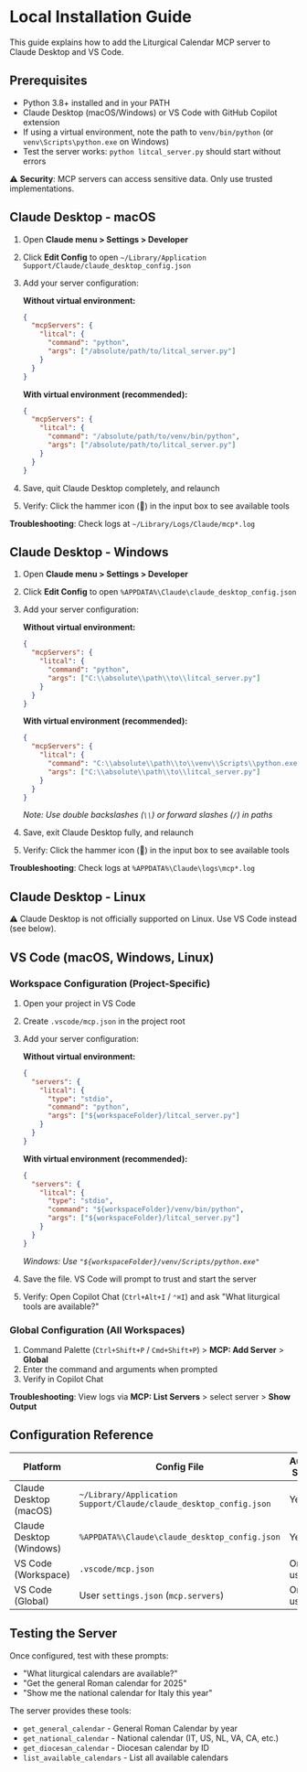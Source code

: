 # Local Installation Guide

This guide explains how to add the Liturgical Calendar MCP server to Claude Desktop and VS Code.

## Prerequisites

- Python 3.8+ installed and in your PATH
- Claude Desktop (macOS/Windows) or VS Code with GitHub Copilot extension
- If using a virtual environment, note the path to `venv/bin/python` (or `venv\Scripts\python.exe` on Windows)
- Test the server works: `python litcal_server.py` should start without errors

⚠️ **Security**: MCP servers can access sensitive data. Only use trusted implementations.

## Claude Desktop - macOS

1. Open **Claude menu > Settings > Developer**
2. Click **Edit Config** to open `~/Library/Application Support/Claude/claude_desktop_config.json`
3. Add your server configuration:

   **Without virtual environment:**

   ```json
   {
     "mcpServers": {
       "litcal": {
         "command": "python",
         "args": ["/absolute/path/to/litcal_server.py"]
       }
     }
   }
   ```

   **With virtual environment (recommended):**

   ```json
   {
     "mcpServers": {
       "litcal": {
         "command": "/absolute/path/to/venv/bin/python",
         "args": ["/absolute/path/to/litcal_server.py"]
       }
     }
   }
   ```

4. Save, quit Claude Desktop completely, and relaunch
5. Verify: Click the hammer icon (🔨) in the input box to see available tools

**Troubleshooting**: Check logs at `~/Library/Logs/Claude/mcp*.log`

## Claude Desktop - Windows

1. Open **Claude menu > Settings > Developer**
2. Click **Edit Config** to open `%APPDATA%\Claude\claude_desktop_config.json`
3. Add your server configuration:

   **Without virtual environment:**

   ```json
   {
     "mcpServers": {
       "litcal": {
         "command": "python",
         "args": ["C:\\absolute\\path\\to\\litcal_server.py"]
       }
     }
   }
   ```

   **With virtual environment (recommended):**

   ```json
   {
     "mcpServers": {
       "litcal": {
         "command": "C:\\absolute\\path\\to\\venv\\Scripts\\python.exe",
         "args": ["C:\\absolute\\path\\to\\litcal_server.py"]
       }
     }
   }
   ```

   *Note: Use double backslashes (`\\`) or forward slashes (`/`) in paths*

4. Save, exit Claude Desktop fully, and relaunch
5. Verify: Click the hammer icon (🔨) in the input box to see available tools

**Troubleshooting**: Check logs at `%APPDATA%\Claude\logs\mcp*.log`

## Claude Desktop - Linux

⚠️ Claude Desktop is not officially supported on Linux. Use VS Code instead (see below).

## VS Code (macOS, Windows, Linux)

### Workspace Configuration (Project-Specific)

1. Open your project in VS Code
2. Create `.vscode/mcp.json` in the project root
3. Add your server configuration:

   **Without virtual environment:**

   ```json
   {
     "servers": {
       "litcal": {
         "type": "stdio",
         "command": "python",
         "args": ["${workspaceFolder}/litcal_server.py"]
       }
     }
   }
   ```

   **With virtual environment (recommended):**

   ```json
   {
     "servers": {
       "litcal": {
         "type": "stdio",
         "command": "${workspaceFolder}/venv/bin/python",
         "args": ["${workspaceFolder}/litcal_server.py"]
       }
     }
   }
   ```

   *Windows: Use `"${workspaceFolder}/venv/Scripts/python.exe"`*

4. Save the file. VS Code will prompt to trust and start the server
5. Verify: Open Copilot Chat (`Ctrl+Alt+I` / `⌃⌘I`) and ask "What liturgical tools are available?"

### Global Configuration (All Workspaces)

1. Command Palette (`Ctrl+Shift+P` / `Cmd+Shift+P`) > **MCP: Add Server** > **Global**
2. Enter the command and arguments when prompted
3. Verify in Copilot Chat

**Troubleshooting**: View logs via **MCP: List Servers** > select server > **Show Output**

## Configuration Reference

| Platform | Config File | Auto-Start |
|----------|-------------|------------|
| Claude Desktop (macOS) | `~/Library/Application Support/Claude/claude_desktop_config.json` | Yes |
| Claude Desktop (Windows) | `%APPDATA%\Claude\claude_desktop_config.json` | Yes |
| VS Code (Workspace) | `.vscode/mcp.json` | On use |
| VS Code (Global) | User `settings.json` (`mcp.servers`) | On use |

## Testing the Server

Once configured, test with these prompts:

- "What liturgical calendars are available?"
- "Get the general Roman calendar for 2025"
- "Show me the national calendar for Italy this year"

The server provides these tools:

- `get_general_calendar` - General Roman Calendar by year
- `get_national_calendar` - National calendar (IT, US, NL, VA, CA, etc.)
- `get_diocesan_calendar` - Diocesan calendar by ID
- `list_available_calendars` - List all available calendars
